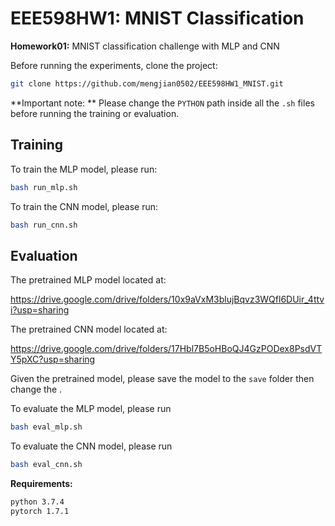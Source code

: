# EEE598HW1: MNIST Classification
**Homework01:** MNIST classification challenge with MLP and CNN 

Before running the experiments, clone the project: 

```bash
git clone https://github.com/mengjian0502/EEE598HW1_MNIST.git
```

**Important note: ** Please change the `PYTHON` path inside all the `.sh` files before running the training or evaluation. 

## Training

To train the MLP model, please run:

```bash
bash run_mlp.sh
```

To train the CNN model, please run:

```bash
bash run_cnn.sh
```

## Evaluation

The pretrained MLP model located at: 

https://drive.google.com/drive/folders/10x9aVxM3blujBqvz3WQfl6DUir_4ttvi?usp=sharing

The pretrained CNN model located at:

https://drive.google.com/drive/folders/17Hbl7B5oHBoQJ4GzPODex8PsdVTY5pXC?usp=sharing 

Given the pretrained model, please save the model to the `save` folder then change the . 

To evaluate the MLP model, please run

```bash
bash eval_mlp.sh
```

To evaluate the CNN model, please run

```bash
bash eval_cnn.sh
```



**Requirements:**

```bash
python 3.7.4
pytorch 1.7.1
```

